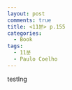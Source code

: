 ```yaml
---
layout: post
comments: true
title: <11분> p.155
categories: 
  - Book
tags:
  - 11분
  - Paulo Coelho
---
```

testIng
